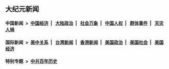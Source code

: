 ## 大纪元新闻

#### 中国新闻 &nbsp;>&nbsp; [中国经济](indexes/ncid283/README.md?08020845) &nbsp;| &nbsp; [大陆政治](indexes/ncid277/README.md?08020845) &nbsp;| &nbsp; [社会万象](indexes/ncid282/README.md?08020845) &nbsp;| &nbsp; [中国人权](indexes/ncid278/README.md?08020845) &nbsp;| &nbsp; [群体事件](indexes/ncid279/README.md?08020845) &nbsp;| &nbsp; [天灾人祸](indexes/ncid280/README.md?08020845)

#### 国际新闻 &nbsp;>&nbsp; [美中关系](indexes/nf1412576/README.md?08020845) &nbsp;| &nbsp; [台湾新闻](indexes/ncid1349361/README.md?08020845) &nbsp;| &nbsp; [香港新闻](indexes/ncid1349362/README.md?08020845) &nbsp;| &nbsp; [美国政治](indexes/ncid1078159/README.md?08020845) &nbsp;| &nbsp; [美国社会](indexes/ncid1078160/README.md?08020845) &nbsp;| &nbsp; [美国经济](indexes/ncid1078158/README.md?08020845)

#### 特别专题 &nbsp;>&nbsp; [中共百年历史](https://github.com/easy2view/epoch-special/blob/master/README.md?08020845)  
